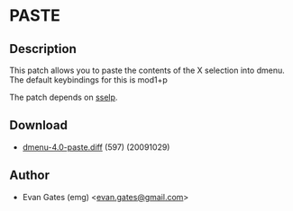 PASTE
=====

Description
-----------

This patch allows you to paste the contents of the X selection into dmenu. The
default keybindings for this is mod1+p

The patch depends on [sselp](/sselp).

Download
--------

* [dmenu-4.0-paste.diff](dmenu-4.0-paste.diff) (597) (20091029)

Author
------

* Evan Gates (emg) <[evan.gates@gmail.com](mailto:evan.gates@gmail.com)>
